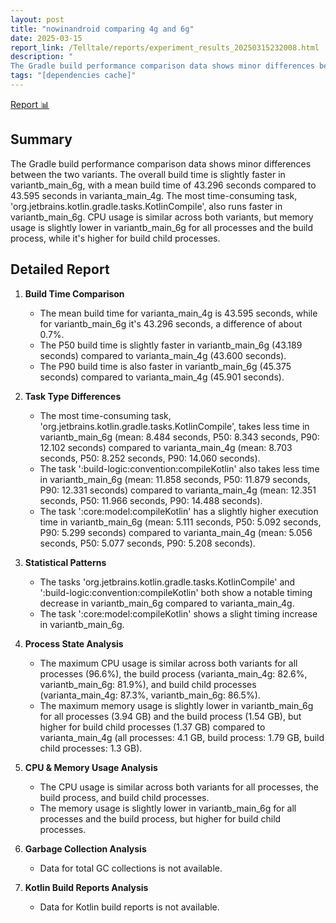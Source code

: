 ```yaml
---
layout: post
title: "nowinandroid comparing 4g and 6g"
date: 2025-03-15
report_link: /Telltale/reports/experiment_results_20250315232008.html
description: " 
The Gradle build performance comparison data shows minor differences between the two variants. The overall build time is slightly faster in variantb_main_6g, with a mean build time of 43.296 seconds compared to 43.595 seconds in varianta_main_4g. The most time-consuming task, 'org.jetbrains.kotlin.gradle.tasks.KotlinCompile', also runs faster in variantb_main_6g. CPU usage is similar across both variants, but memory usage is slightly lower in variantb_main_6g for all processes and the build process, while it's higher for build child processes."
tags: "[dependencies cache]"
---
```

[Report 📊](../../reports/experiment_results_20250315232008.html)
## Summary
The Gradle build performance comparison data shows minor differences between the two variants. The overall build time is slightly faster in variantb_main_6g, with a mean build time of 43.296 seconds compared to 43.595 seconds in varianta_main_4g. The most time-consuming task, 'org.jetbrains.kotlin.gradle.tasks.KotlinCompile', also runs faster in variantb_main_6g. CPU usage is similar across both variants, but memory usage is slightly lower in variantb_main_6g for all processes and the build process, while it's higher for build child processes.

## Detailed Report

1. **Build Time Comparison**
   - The mean build time for varianta_main_4g is 43.595 seconds, while for variantb_main_6g it's 43.296 seconds, a difference of about 0.7%.
   - The P50 build time is slightly faster in variantb_main_6g (43.189 seconds) compared to varianta_main_4g (43.600 seconds).
   - The P90 build time is also faster in variantb_main_6g (45.375 seconds) compared to varianta_main_4g (45.901 seconds).

2. **Task Type Differences**
   - The most time-consuming task, 'org.jetbrains.kotlin.gradle.tasks.KotlinCompile', takes less time in variantb_main_6g (mean: 8.484 seconds, P50: 8.343 seconds, P90: 12.102 seconds) compared to varianta_main_4g (mean: 8.703 seconds, P50: 8.252 seconds, P90: 14.060 seconds).
   - The task ':build-logic:convention:compileKotlin' also takes less time in variantb_main_6g (mean: 11.858 seconds, P50: 11.879 seconds, P90: 12.331 seconds) compared to varianta_main_4g (mean: 12.351 seconds, P50: 11.966 seconds, P90: 14.488 seconds).
   - The task ':core:model:compileKotlin' has a slightly higher execution time in variantb_main_6g (mean: 5.111 seconds, P50: 5.092 seconds, P90: 5.299 seconds) compared to varianta_main_4g (mean: 5.056 seconds, P50: 5.077 seconds, P90: 5.208 seconds).

3. **Statistical Patterns**
   - The tasks 'org.jetbrains.kotlin.gradle.tasks.KotlinCompile' and ':build-logic:convention:compileKotlin' both show a notable timing decrease in variantb_main_6g compared to varianta_main_4g.
   - The task ':core:model:compileKotlin' shows a slight timing increase in variantb_main_6g.

4. **Process State Analysis**
   - The maximum CPU usage is similar across both variants for all processes (96.6%), the build process (varianta_main_4g: 82.6%, variantb_main_6g: 81.9%), and build child processes (varianta_main_4g: 87.3%, variantb_main_6g: 86.5%).
   - The maximum memory usage is slightly lower in variantb_main_6g for all processes (3.94 GB) and the build process (1.54 GB), but higher for build child processes (1.37 GB) compared to varianta_main_4g (all processes: 4.1 GB, build process: 1.79 GB, build child processes: 1.3 GB).

5. **CPU & Memory Usage Analysis**
   - The CPU usage is similar across both variants for all processes, the build process, and build child processes.
   - The memory usage is slightly lower in variantb_main_6g for all processes and the build process, but higher for build child processes.

6. **Garbage Collection Analysis**
   - Data for total GC collections is not available.

7. **Kotlin Build Reports Analysis**
   - Data for Kotlin build reports is not available.
